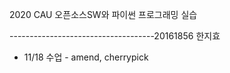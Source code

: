 2020 CAU 오픈소스SW와 파이썬 프로그래밍 실습

------------------------------------20161856 한지효

- 11/18 수업 - amend, cherrypick